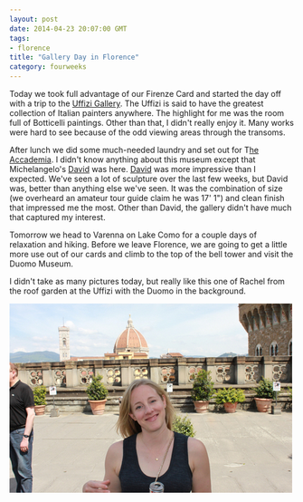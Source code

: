 ```yaml
---
layout: post
date: 2014-04-23 20:07:00 GMT
tags:
- florence
title: "Gallery Day in Florence"
category: fourweeks
---
```

<p>Today we took full advantage of our Firenze Card and started the day off with a trip to the <a href="http://en.wikipedia.org/wiki/Uffizi">Uffizi Gallery</a>. The Uffizi is said to have the greatest collection of Italian painters anywhere. The highlight for me was the room full of Botticelli paintings. Other than that, I didn't really enjoy it. Many works were hard to see because of the odd viewing areas through the transoms.&nbsp;</p>
<p>After lunch we did some much-needed laundry and set out for T<a href="http://en.wikipedia.org/wiki/Galleria_dell%27Accademia">he Accademia</a>. I didn't know anything about this museum except that Michelangelo's <a href="http://en.wikipedia.org/wiki/David_(Michelangelo)">David</a> was here. <a href="http://instagram.com/p/nIxqJCi0Az/">David</a> was more impressive than I expected. We've seen a lot of sculpture over the last few weeks, but David was, better than anything else we've seen. It was the combination of size (we overheard an amateur tour guide claim he was 17' 1") and clean finish that impressed me the most. Other than David, the gallery didn't have much that captured my interest.</p>
<p>Tomorrow we head to Varenna on Lake Como for a couple days of relaxation and hiking. Before we leave Florence, we are going to get a little more use out of our cards and climb to the top of the bell tower and visit the Duomo Museum.</p>
<p>I didn't take as many pictures today, but really like this one of Rachel from the roof garden at the Uffizi with the Duomo in the background.</p>
<p><img src="/images/9a07950c3f9bbd04ac7ba0964536411a559b48e4386ae0c6f986be581b97338a.jpg" /></p>
<p></p>
<p></p>

